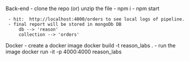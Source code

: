 Back-end
     - clone the repo (or) unzip the file
     - npm i
     - npm start

     - hit:  http://localhost:4000/orders to see local logs of pipeline.
     - final report will be stored in mongoDb DB 
         db --> 'reason' 
         collection --> 'orders'

Docker
     - create a docker image
          docker build -t reason_labs .
     - run the image
          docker run -it -p 4000:4000 reason_labs

         